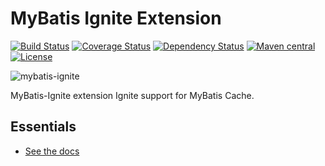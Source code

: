 MyBatis Ignite Extension
=========================

[![Build Status](https://travis-ci.org/mybatis/ignite-cache.svg?branch=master)](https://travis-ci.org/mybatis/ignite-cache)
[![Coverage Status](https://coveralls.io/repos/github/mybatis/ignite-cache/badge.svg?branch=master)](https://coveralls.io/github/mybatis/ignite-cache?branch=master)
[![Dependency Status](https://www.versioneye.com/java/org.mybatis.caches:mybatis-ignite/1.0.6/badge?style=flat)](https://www.versioneye.com/java/org.mybatis.caches:mybatis-ignite/1.0.6)
[![Maven central](https://maven-badges.herokuapp.com/maven-central/org.mybatis.caches/mybatis-ignite/badge.svg)](https://maven-badges.herokuapp.com/maven-central/org.mybatis.caches/mybatis-ignite)
[![License](http://img.shields.io/:license-apache-brightgreen.svg)](http://www.apache.org/licenses/LICENSE-2.0.html)

![mybatis-ignite](http://mybatis.github.io/images/mybatis-logo.png)

MyBatis-Ignite extension Ignite support for MyBatis Cache.

Essentials
----------

* [See the docs](http://mybatis.github.io/ignite-cache/)
